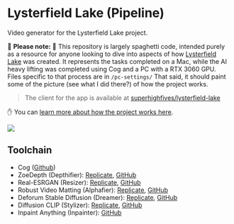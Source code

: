 # Lysterfield Lake (Pipeline)

Video generator for the Lysterfield Lake project.

🚨 **Please note:** 🚨 This repository is largely spaghetti code, intended purely as a resource for anyone looking to dive into aspects of how [Lysterfield Lake](https://lysterfieldlake.com/) was created. It represents the tasks completed on a Mac, while the AI heavy lifting was completed using Cog and a PC with a RTX 3060 GPU. Files specific to that process are in `/pc-settings/` That said, it should paint some of the picture (see what I did there?) of how the project works.

> The client for the app is available at [superhighfives/lysterfield-lake](https://github.com/superhighfives/lysterfield-lake)

✋ You can [learn more about how the project works here](https://medium.com/@superhighfives/lysterfield-lake-71345aa8c016).

<a href="https://medium.com/@superhighfives/lysterfield-lake-71345aa8c016">
  <picture>
    <source media="(prefers-color-scheme: dark)" srcset="https://github.com/superhighfives/lysterfield-lake-pipeline/assets/449385/5ccd6397-50dd-492c-98bb-ca0c2ab4671b">
    <img src="https://github.com/superhighfives/lysterfield-lake-pipeline/assets/449385/74ed220c-6c68-4090-a91b-7d6778e78ee2">
  </picture>
</a>

## Toolchain

- Cog ([Github](https://github.com/replicate/cog))
- ZoeDepth (Depthifier): [Replicate](https://replicate.com/cjwbw/zoedepth), [GitHub](https://github.com/chenxwh/ZoeDepth)
- Real-ESRGAN (Resizer): [Replicate](https://replicate.com/cjwbw/real-esrgan), [GitHub](https://github.com/xinntao/Real-ESRGAN)
- Robust Video Matting (Alphafier): [Replicate](https://replicate.com/arielreplicate/robust_video_matting), [GitHub](https://github.com/PeterL1n/RobustVideoMatting)
- Deforum Stable Diffusion (Dreamer): [Replicate](https://replicate.com/deforum/deforum_stable_diffusion), [GitHub](https://github.com/deforum/stable-diffusion)
- Diffusion CLIP (Stylizer): [Replicate](https://replicate.com/gwang-kim/diffusionclip), [GitHub](https://github.com/gwang-kim/DiffusionCLIP)
- Inpaint Anything (Inpainter): [GitHub](https://github.com/geekyutao/Inpaint-Anything/)
